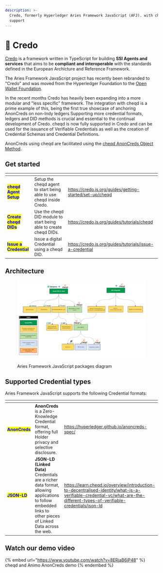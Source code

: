 ```yaml
---
description: >-
  Credo, formerly Hyperledger Aries Framework JavaScript (AFJ). with cheqd
  support
---
```


# 🍏 Credo

[Credo](https://credo.js.org/) is a framework written in TypeScript for building **SSI Agents and services** that aims to be **compliant and interoperable** with the standards defined in the European Archicture and Reference Framework.

The Aries Framework JavaScript project has recently been rebranded to "Credo" and was moved from the Hyperledger Foundation to the [Open Wallet Foundation](https://openwallet.foundation/).&#x20;

In the recent months Credo has heavily been expanding into a more modular and "less specific" framework. The integration with cheqd is a prime example of this, being the first true showcase of anchoring AnonCreds on non-Indy ledgers Supporting more credential formats, ledgers and DID methods is crucial and essential to the continual development of Credo. cheqd is now fully supported in Credo and can be used for the issuance of Verifiable Credentials as well as the creation of Credential Schemas and Credential Definitions.

AnonCreds using cheqd are facilitated using the [cheqd AnonCreds Object Method](../advanced/anoncreds/).

## Get started

<table data-view="cards"><thead><tr><th></th><th></th><th data-hidden data-card-target data-type="content-ref"></th></tr></thead><tbody><tr><td><mark style="color:blue;"><strong>cheqd Agent Setup</strong></mark></td><td>Setup the cheqd agent to start being able to use cheqd inside Credo.</td><td><a href="https://credo.js.org/guides/getting-started/set-up/cheqd">https://credo.js.org/guides/getting-started/set-up/cheqd</a></td></tr><tr><td><mark style="color:blue;"><strong>Create cheqd DIDs</strong></mark></td><td>Use the cheqd DID module to start being able to create cheqd DIDs.</td><td><a href="https://credo.js.org/guides/tutorials/cheqd">https://credo.js.org/guides/tutorials/cheqd</a></td></tr><tr><td><mark style="color:blue;"><strong>Issue a Credential</strong></mark></td><td>Issue a digital Credential using a cheqd DID.</td><td><a href="https://credo.js.org/guides/tutorials/issue-a-credential">https://credo.js.org/guides/tutorials/issue-a-credential</a></td></tr></tbody></table>

## Architecture

<figure><img src="../.gitbook/assets/afj packages diagram.png" alt=""><figcaption><p>Aries Framework JavaScript packages diagram</p></figcaption></figure>



## Supported Credential types

Aries Framework JavaScript supports the following Credential formats:

<table data-card-size="large" data-view="cards"><thead><tr><th></th><th></th><th data-hidden data-card-target data-type="content-ref"></th></tr></thead><tbody><tr><td><mark style="color:blue;"><strong>AnonCreds</strong></mark></td><td><strong>AnonCreds</strong> is a Zero-Knowledge Credential format, offering full Holder privacy and selective disclosure.</td><td><a href="https://hyperledger.github.io/anoncreds-spec/">https://hyperledger.github.io/anoncreds-spec/</a></td></tr><tr><td><mark style="color:blue;"><strong>JSON-LD</strong></mark></td><td><strong>JSON-LD (Linked Data)</strong> Credentials are a richer data format, allowing applications to follow embedded links to other pieces of Linked Data across the web.</td><td><a href="https://learn.cheqd.io/overview/introduction-to-decentralised-identity/what-is-a-verifiable-credential-vc/what-are-the-different-types-of-verifiable-credentials/json-ld">https://learn.cheqd.io/overview/introduction-to-decentralised-identity/what-is-a-verifiable-credential-vc/what-are-the-different-types-of-verifiable-credentials/json-ld</a></td></tr></tbody></table>

## Watch our demo video

{% embed url="https://www.youtube.com/watch?v=8ERjaB6iP48" %}
cheqd and Animo AnonCreds demo
{% endembed %}
